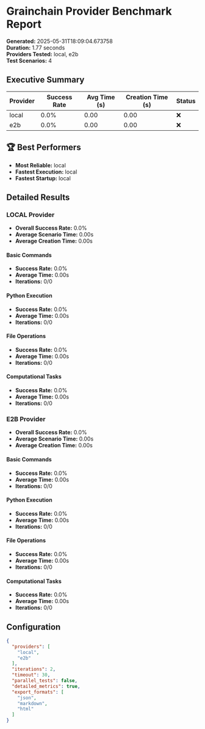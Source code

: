 # Grainchain Provider Benchmark Report

**Generated:** 2025-05-31T18:09:04.673758  
**Duration:** 1.77 seconds  
**Providers Tested:** local, e2b  
**Test Scenarios:** 4  

## Executive Summary

| Provider | Success Rate | Avg Time (s) | Creation Time (s) | Status |
|----------|--------------|--------------|-------------------|--------|
| local | 0.0% | 0.00 | 0.00 | ❌ |
| e2b | 0.0% | 0.00 | 0.00 | ❌ |

## 🏆 Best Performers

- **Most Reliable:** local
- **Fastest Execution:** local
- **Fastest Startup:** local

## Detailed Results

### LOCAL Provider

- **Overall Success Rate:** 0.0%
- **Average Scenario Time:** 0.00s
- **Average Creation Time:** 0.00s

#### Basic Commands
- **Success Rate:** 0.0%
- **Average Time:** 0.00s
- **Iterations:** 0/0

#### Python Execution
- **Success Rate:** 0.0%
- **Average Time:** 0.00s
- **Iterations:** 0/0

#### File Operations
- **Success Rate:** 0.0%
- **Average Time:** 0.00s
- **Iterations:** 0/0

#### Computational Tasks
- **Success Rate:** 0.0%
- **Average Time:** 0.00s
- **Iterations:** 0/0

### E2B Provider

- **Overall Success Rate:** 0.0%
- **Average Scenario Time:** 0.00s
- **Average Creation Time:** 0.00s

#### Basic Commands
- **Success Rate:** 0.0%
- **Average Time:** 0.00s
- **Iterations:** 0/0

#### Python Execution
- **Success Rate:** 0.0%
- **Average Time:** 0.00s
- **Iterations:** 0/0

#### File Operations
- **Success Rate:** 0.0%
- **Average Time:** 0.00s
- **Iterations:** 0/0

#### Computational Tasks
- **Success Rate:** 0.0%
- **Average Time:** 0.00s
- **Iterations:** 0/0

## Configuration

```json
{
  "providers": [
    "local",
    "e2b"
  ],
  "iterations": 2,
  "timeout": 30,
  "parallel_tests": false,
  "detailed_metrics": true,
  "export_formats": [
    "json",
    "markdown",
    "html"
  ]
}
```
